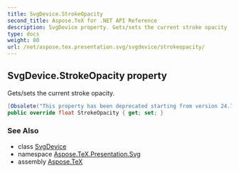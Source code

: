 ```yaml
---
title: SvgDevice.StrokeOpacity
second_title: Aspose.TeX for .NET API Reference
description: SvgDevice property. Gets/sets the current stroke opacity
type: docs
weight: 80
url: /net/aspose.tex.presentation.svg/svgdevice/strokeopacity/
---
```

## SvgDevice.StrokeOpacity property

Gets/sets the current stroke opacity.

```csharp
[Obsolete("This property has been deprecated starting from version 24.7 and will be hidden in version 24.10.")]
public override float StrokeOpacity { get; set; }
```

### See Also

* class [SvgDevice](../)
* namespace [Aspose.TeX.Presentation.Svg](../../svgdevice/)
* assembly [Aspose.TeX](../../../)


